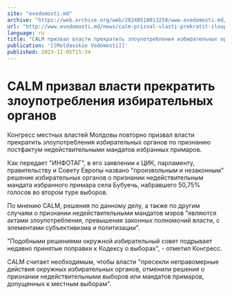 ```yaml
---
site: "evedomosti.md"
archive: "https://web.archive.org/web/20240518013258/www.evedomosti.md/news/calm-prizval-vlasti-prekratit-zloupotrebleniya-izbiratelnyh"
url: "http://www.evedomosti.md/news/calm-prizval-vlasti-prekratit-zloupotrebleniya-izbiratelnyh"
language: ru
title: "CALM призвал власти прекратить злоупотребления избирательных органов"
publication: '[[Moldavskie Vedomosti]]'
published: 2023-12-05T15:34
---
```


# CALM призвал власти прекратить злоупотребления избирательных органов

Конгресс местных властей Молдовы повторно призвал власти прекратить злоупотребления избирательных органов по признанию постфактум недействительными мандатов избранных примаров.

Как передает "ИНФОТАГ", в его заявлении к ЦИК, парламенту, правительству и Совету Европы названо "произвольным и незаконным" решение избирательных органов о признании недействительным мандата избранного примара села Бубуечь, набравшего 50,75% голосов во втором туре выборов.

По мнению CALM, решения по данному делу, а также по другим случаям о признании недействительными мандатов мэров "являются актами злоупотребления, превышения законных полномочий власти, с элементами субъективизма и политизации".

"Подобными решениями окружной избирательный совет подрывает недавно принятые поправки к Кодексу о выборах", - отметил Конгресс.

CALM считает необходимым, чтобы власти "пресекли неправомерные действия окружных избирательных органов, отменили решения о признании недействительными выборов или мандатов примаров, допущенных к местным выборам".